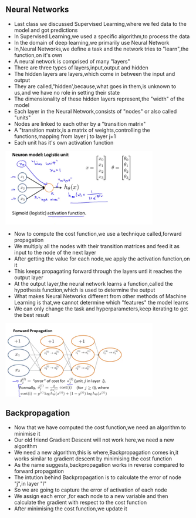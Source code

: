 ## Neural Networks

- Last class we discussed Supervised Learning,where we fed data to the model and got predictions
- In Supervised Learning,we used a specific algorithm,to process the data
- In the domain of deep learning,we primarily use Neural Network
- In,Neural Networks,we define a task and the network tries to "learn",the function,on it's own 
- A neural network is comprised of many "layers"
- There are three types of layers,input,output and hidden
- The hidden layers are layers,which come in between the input and output
- They are called,"hidden',because,what goes in them,is unknown to us,and we have no role in setting their state
- The dimensionality of these hidden layers represent,the "width" of the model
- Each layer in the Neural Network,consists of "nodes" or also called "units"
- Nodes are linked to each other by a "transition matrix"  
- A "transition matrix,is a matrix of weights,controlling the functions,mapping from layer j to layer j+1 
- Each unit has it's own activation function 
 
<p>
  <img src="Neural_Network.PNG" height="200" width="400" alt="Neural Netwrok"/>
</p>

- Now to compute the cost function,we use a technique called,forward propagation
- We multiply all the nodes with their transition matrices and feed it as input to the node of the next layer 
- After getting the value for each node,we apply the activation function,on it 
- This keeps propagating forward through the layers untl it reaches the output layer
- At the output layer,the neural network learns a function,called the hypothesis function,which is used to determine the output
- What makes Neural Networks different from other methods of Machine Learning is that,we cannot determine which "features" the model learns
- We can only change the task and hyperparameters,keep iterating to get the best result 
<p>
  <img src="FP_1.PNG" height="200" width="400" alt="Neural Netwrok"/>
</p>

## Backpropagation 
- Now that we have computed the cost function,we need an algorithm to minimise it
- Our old friend Gradient Descent will not work here,we need a new algorithm
- We need a new algorithm,this is where,Backpropagation comes in,it works similar to gradient descent by minimising the cost function 
- As the name suggests,backpropagation works in reverse compared to forward propagation 
- The intution behind Backpropagation is to calculate the error of node "j",in layer "l" 
- So we are going to capture the error of activation of each node 
- We assign each error ,for each node to a new variable and then calculate the gradient with respect to the cost function
- After minimising the cost function,we update it

